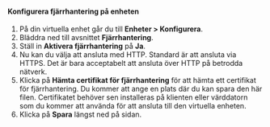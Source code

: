 
#### <a name="to-configure-remote-management-on-the-device"></a>Konfigurera fjärrhantering på enheten
1. På din virtuella enhet går du till **Enheter > Konfigurera**.
2. Bläddra ned till avsnittet **Fjärrhantering**.
3. Ställ in **Aktivera fjärrhantering** på **Ja**.
4. Nu kan du välja att ansluta med HTTP. Standard är att ansluta via HTTPS. Det är bara acceptabelt att ansluta över HTTP på betrodda nätverk.
5. Klicka på **Hämta certifikat för fjärrhantering** för att hämta ett certifikat för fjärrhantering. Du kommer att ange en plats där du kan spara den här filen. Certifikatet behöver sen installeras på klienten eller värddatorn som du kommer att använda för att ansluta till den virtuella enheten.
6. Klicka på **Spara** längst ned på sidan.



<!--HONumber=Nov16_HO2-->


